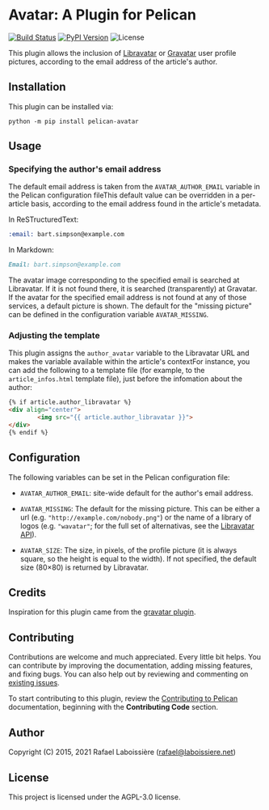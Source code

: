 Avatar: A Plugin for Pelican
============================

[![Build Status](https://img.shields.io/github/workflow/status/pelican-plugins/avatar/build)](https://github.com/pelican-plugins/avatar/actions)
[![PyPI Version](https://img.shields.io/pypi/v/pelican-avatar)](https://pypi.org/project/pelican-avatar/)
![License](https://img.shields.io/pypi/l/pelican-avatar?color=blue)

This plugin allows the inclusion of [Libravatar][] or [Gravatar][] user profile pictures, according to the email address of the article's author.

[Libravatar]: http://www.libravatar.org
[Gravatar]: http://www.gravatar.com

Installation
------------

This plugin can be installed via:

    python -m pip install pelican-avatar

Usage
-----

### Specifying the author's email address

The default email address is taken from the `AVATAR_AUTHOR_EMAIL` variable in the Pelican configuration fileThis default value can be overridden in a per-article basis, according to the email address found in the article's metadata.

In ReSTructuredText:

```rst
:email: bart.simpson@example.com
```

In Markdown:

```markdown
Email: bart.simpson@example.com
```

The avatar image corresponding to the specified email is searched at Libravatar. If it is not found there, it is searched (transparently) at Gravatar. If the avatar for the specified email address is not found at any of those services, a default picture is shown. The default for the "missing picture" can be defined in the configuration variable `AVATAR_MISSING`.

### Adjusting the template

This plugin assigns the `author_avatar` variable to the Libravatar URL and makes the variable available within the article's contextFor instance, you can add the following to a template file (for example, to the `article_infos.html` template file), just before the infomation about the author:

```html
{% if article.author_libravatar %}
<div align="center">
        <img src="{{ article.author_libravatar }}">
</div>
{% endif %}
```

Configuration
-------------

The following variables can be set in the Pelican configuration file:

- `AVATAR_AUTHOR_EMAIL`: site-wide default for the author's email address.

- `AVATAR_MISSING`: The default for the missing picture. This can be either a url (e.g. `"http://example.com/nobody.png"`) or the name of a library of logos (e.g. `"wavatar"`; for the full set of alternativas, see the [Libravatar API](https://wiki.libravatar.org/api/)).

- `AVATAR_SIZE`: The size, in pixels, of the profile picture (it is always square, so the height is equal to the width). If not specified, the default size (80×80) is returned by Libravatar.

Credits
-------

Inspiration for this plugin came from the
[gravatar plugin](https://github.com/getpelican/pelican-plugins/tree/master/gravatar).

Contributing
------------

Contributions are welcome and much appreciated. Every little bit helps. You can contribute by improving the documentation, adding missing features, and fixing bugs. You can also help out by reviewing and commenting on [existing issues][].

To start contributing to this plugin, review the [Contributing to Pelican][] documentation, beginning with the **Contributing Code** section.

[existing issues]: https://github.com/pelican-plugins/libravatar/issues
[Contributing to Pelican]: https://docs.getpelican.com/en/latest/contribute.html

Author
------

Copyright (C) 2015, 2021  Rafael Laboissière (<rafael@laboissiere.net>)

License
-------

This project is licensed under the AGPL-3.0 license.
